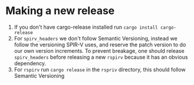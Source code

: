 # Making a new release

1. If you don't have cargo-release installed run `cargo install cargo-release`
1. For `spirv_headers` we don't follow Semantic Versioning, instead we follow the versioning SPIR-V uses, and reserve the patch version to do our own version increments. To prevent breakage, one should release `spirv_headers` before releasing a new `rspirv` because it has an obvious dependency.
1. For `rspirv` run `cargo release` in the `rspriv` directory, this should follow Semantic Versioning
